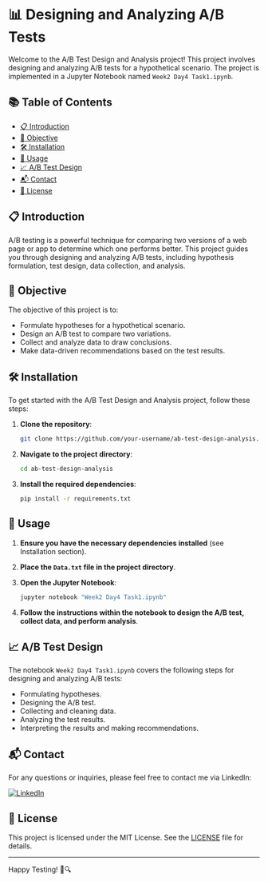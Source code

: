# 📊 Designing and Analyzing A/B Tests

Welcome to the A/B Test Design and Analysis project! This project involves designing and analyzing A/B tests for a hypothetical scenario. The project is implemented in a Jupyter Notebook named `Week2 Day4 Task1.ipynb`.

## 📚 Table of Contents
- [📋 Introduction](#introduction)
- [🎯 Objective](#objective)
- [🛠️ Installation](#installation)
- [🚀 Usage](#usage)
- [📈 A/B Test Design](#ab-test-design)
- [📬 Contact](#contact)
- [📜 License](#license)

## 📋 Introduction
A/B testing is a powerful technique for comparing two versions of a web page or app to determine which one performs better. This project guides you through designing and analyzing A/B tests, including hypothesis formulation, test design, data collection, and analysis.

## 🎯 Objective
The objective of this project is to:
- Formulate hypotheses for a hypothetical scenario.
- Design an A/B test to compare two variations.
- Collect and analyze data to draw conclusions.
- Make data-driven recommendations based on the test results.

## 🛠️ Installation
To get started with the A/B Test Design and Analysis project, follow these steps:

1. **Clone the repository**:
    ```sh
    git clone https://github.com/your-username/ab-test-design-analysis.git
    ```

2. **Navigate to the project directory**:
    ```sh
    cd ab-test-design-analysis
    ```

3. **Install the required dependencies**:
    ```sh
    pip install -r requirements.txt
    ```

## 🚀 Usage

1. **Ensure you have the necessary dependencies installed** (see Installation section).

2. **Place the `Data.txt` file in the project directory**.

3. **Open the Jupyter Notebook**:
    ```sh
    jupyter notebook "Week2 Day4 Task1.ipynb"
    ```

4. **Follow the instructions within the notebook to design the A/B test, collect data, and perform analysis**.

## 📈 A/B Test Design
The notebook `Week2 Day4 Task1.ipynb` covers the following steps for designing and analyzing A/B tests:
- Formulating hypotheses.
- Designing the A/B test.
- Collecting and cleaning data.
- Analyzing the test results.
- Interpreting the results and making recommendations.

## 📬 Contact
For any questions or inquiries, please feel free to contact me via LinkedIn:

[![LinkedIn](https://img.shields.io/badge/LinkedIn-0077B5?style=flat-square&logo=linkedin&logoColor=white)](https://www.linkedin.com/in/syed-muqtasid-ali-91a0a623a/)

## 📜 License
This project is licensed under the MIT License. See the [LICENSE](LICENSE) file for details.

---

Happy Testing! 🎉🔍
